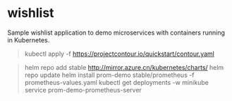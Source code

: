 # wishlist
Sample wishlist application to demo microservices with containers running in Kubernetes.

> kubectl apply -f https://projectcontour.io/quickstart/contour.yaml

> helm repo add stable http://mirror.azure.cn/kubernetes/charts/
> helm repo update
> helm install prom-demo stable/prometheus -f prometheus-values.yaml
> kubectl get deployments -w
> minikube service prom-demo-prometheus-server

